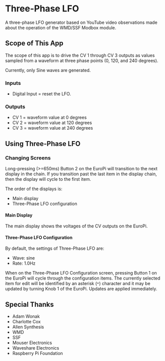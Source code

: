 # Three-Phase LFO

A three-phase LFO generator based on YouTube video observations made about the operation of the WMD/SSF Modbox module.

## Scope of This App

The scope of this app is to drive the CV 1 through CV 3 outputs as values sampled from a waveform at three phase points (0, 120, and 240 degrees).

Currently, only Sine waves are generated.

### Inputs

- Digital Input = reset the LFO.

### Outputs

- CV 1 = waveform value at 0 degrees
- CV 2 = waveform value at 120 degrees
- CV 3 = waveform value at 240 degrees

## Using Three-Phase LFO

### Changing Screens

Long-pressing (>=650ms) Button 2 on the EuroPi will transition to the next display in the chain. If you transition past the last item in the display chain, then the display will cycle to the first item.

The order of the displays is:
- Main display
- Three-Phase LFO configuration

#### Main Display

The main display shows the voltages of the CV outputs on the EuroPi.

#### Three-Phase LFO Configuration

By default, the settings of Three-Phase LFO are:
- Wave: sine
- Rate: 1.0Hz

When on the Three-Phase LFO Configuration screen, pressing Button 1 on the EuroPi will cycle through the configuration items. The currently selected item for edit will be identified by an asterisk (`*`) character and it may be updated by turning Knob 1 of the EuroPi. Updates are applied immediately.

## Special Thanks

- Adam Wonak
- Charlotte Cox
- Allen Synthesis
- WMD
- SSF
- Mouser Electronics
- Waveshare Electronics
- Raspberry Pi Foundation
